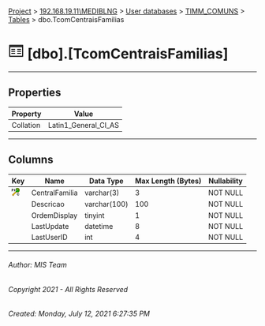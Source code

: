 #### 

[Project](../../../../index.md) > [192.168.19.11\\MEDIBLNG](../../../index.md) > [User databases](../../index.md) > [TIMM_COMUNS](../index.md) > [Tables](Tables.md) > dbo.TcomCentraisFamilias

# ![Tables](../../../../Images/Table32.png) [dbo].[TcomCentraisFamilias]

---

## <a name="#properties"></a>Properties

| Property | Value |
|---|---|
| Collation | Latin1_General_CI_AS |


---

## <a name="#columns"></a>Columns

| Key | Name | Data Type | Max Length (Bytes) | Nullability |
|---|---|---|---|---|
| [![Cluster Primary Key PK_TcomCentraisFamilias: CentralFamilia](../../../../Images/pkcluster.png)](#indexes) | CentralFamilia | varchar(3) | 3 | NOT NULL |
|  | Descricao | varchar(100) | 100 | NOT NULL |
|  | OrdemDisplay | tinyint | 1 | NOT NULL |
|  | LastUpdate | datetime | 8 | NOT NULL |
|  | LastUserID | int | 4 | NOT NULL |


---

###### Author:  MIS Team

###### Copyright 2021 - All Rights Reserved

###### Created: Monday, July 12, 2021 6:27:35 PM

